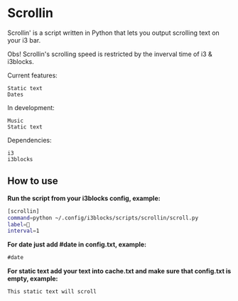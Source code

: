 # Scrollin
Scrollin' is a script written in Python that lets you output scrolling text on your i3 bar.

Obs! Scrollin's scrolling speed is restricted by the inverval time of i3 & i3blocks.

Current features:

	Static text
	Dates

In development:

	Music
	Static text

Dependencies:

	i3
	i3blocks
	
## How to use
**Run the script from your i3blocks config, example:**

```bash
[scrollin]
command=python ~/.config/i3blocks/scripts/scrollin/scroll.py
label=
interval=1
```

**For date just add #date in config.txt, example:**

```txt
#date
```

**For static text add your text into cache.txt and make sure that config.txt is empty, example:**

```txt
This static text will scroll
```

